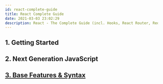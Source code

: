 ```yaml
---
id: react-complete-guide
title: React Complete Guide
date: 2021-03-03 23:02:29
description: React - The Complete Guide (incl. Hooks, React Router, Redux)
---
```


## 1. Getting Started

## 2. Next Generation JavaScript

## [3. Base Features & Syntax](3/intro)
